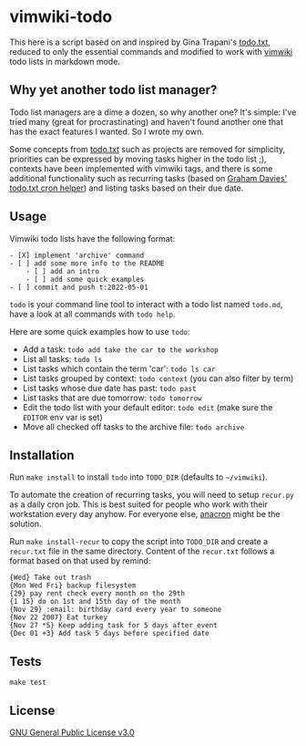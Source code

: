 # vimwiki-todo

This here is a script based on and inspired by Gina Trapani's [todo.txt](http://todotxt.org/), reduced to only the essential commands and modified to work with [vimwiki](https://vimwiki.github.io/) todo lists in markdown mode.

## Why yet another todo list manager?
Todo list managers are a dime a dozen, so why another one? It's simple: I've tried many (great for procrastinating) and haven't found another one that has the exact features I wanted. So I wrote my own.

Some concepts from [todo.txt](http://todotxt.org/) such as projects are removed for simplicity, priorities can be expressed by moving tasks higher in the todo list ;), contexts have been implemented with vimwiki tags, and there is some additional functionality such as recurring tasks (based on [Graham Davies' todo.txt cron helper](https://github.com/abztrakt/ya-todo-py/blob/master/todo_cron.py)) and listing tasks based on their due date.

## Usage
Vimwiki todo lists have the following format:
```
- [X] implement 'archive' command
- [ ] add some more info to the README
    - [ ] add an intro
    - [ ] add some quick examples
- [ ] commit and push t:2022-05-01
```

`todo` is your command line tool to interact with a todo list named `todo.md`, have a look at all commands with `todo help`.

Here are some quick examples how to use `todo`:

- Add a task: `todo add take the car to the workshop`
- List all tasks: `todo ls`
- List tasks which contain the term 'car': `todo ls car`
- List tasks grouped by context: `todo context` (you can also filter by term)
- List tasks whose due date has past: `todo past`
- List tasks that are due tomorrow: `todo tomorrow`
- Edit the todo list with your default editor: `todo edit` (make sure the `EDITOR` env var is set)
- Move all checked off tasks to the archive file: `todo archive`

## Installation
Run `make install` to install `todo` into `TODO_DIR` (defaults to `~/vimwiki`).

To automate the creation of recurring tasks, you will need to setup `recur.py` as a daily cron job. This is best suited for people who work with their workstation every day anyhow. For everyone else, [anacron](https://linux.die.net/man/8/anacron) might be the solution.

Run `make install-recur` to copy the script into `TODO_DIR` and create a `recur.txt` file in the same directory.
Content of the `recur.txt` follows a format based on that used by remind:
```
{Wed} Take out trash
{Mon Wed Fri} backup filesystem
{29} pay rent check every month on the 29th
{1 15} do on 1st and 15th day of the month
{Nov 29} :email: birthday card every year to someone
{Nov 22 2007} Eat turkey
{Nov 27 *5} Keep adding task for 5 days after event
{Dec 01 +3} Add task 5 days before specified date
```

## Tests
```
make test
```

## License

[GNU General Public License v3.0](LICENSE)
